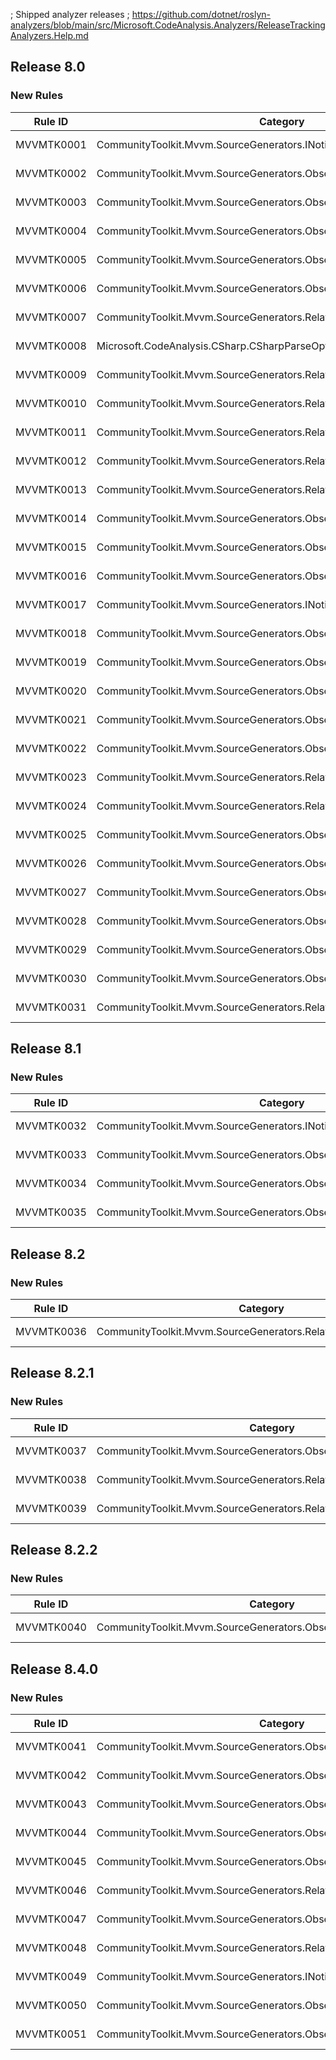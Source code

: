; Shipped analyzer releases
; https://github.com/dotnet/roslyn-analyzers/blob/main/src/Microsoft.CodeAnalysis.Analyzers/ReleaseTrackingAnalyzers.Help.md

## Release 8.0

### New Rules

Rule ID | Category | Severity | Notes
--------|----------|----------|-------
MVVMTK0001 | CommunityToolkit.Mvvm.SourceGenerators.INotifyPropertyChangedGenerator | Error | See https://aka.ms/mvvmtoolkit/errors/mvvmtk0001
MVVMTK0002 | CommunityToolkit.Mvvm.SourceGenerators.ObservableObjectGenerator | Error | See https://aka.ms/mvvmtoolkit/errors/mvvmtk0002
MVVMTK0003 | CommunityToolkit.Mvvm.SourceGenerators.ObservableObjectGenerator | Error | See https://aka.ms/mvvmtoolkit/errors/mvvmtk0003
MVVMTK0004 | CommunityToolkit.Mvvm.SourceGenerators.ObservableRecipientGenerator | Error | See https://aka.ms/mvvmtoolkit/errors/mvvmtk0004
MVVMTK0005 | CommunityToolkit.Mvvm.SourceGenerators.ObservableRecipientGenerator | Error | See https://aka.ms/mvvmtoolkit/errors/mvvmtk0005
MVVMTK0006 | CommunityToolkit.Mvvm.SourceGenerators.ObservablePropertyGenerator | Error | See https://aka.ms/mvvmtoolkit/errors/mvvmtk0006
MVVMTK0007 | CommunityToolkit.Mvvm.SourceGenerators.RelayCommandGenerator | Error | See https://aka.ms/mvvmtoolkit/errors/mvvmtk0007
MVVMTK0008 | Microsoft.CodeAnalysis.CSharp.CSharpParseOptions | Error | See https://aka.ms/mvvmtoolkit/errors/mvvmtk0008
MVVMTK0009 | CommunityToolkit.Mvvm.SourceGenerators.RelayCommandGenerator | Error | See https://aka.ms/mvvmtoolkit/errors/mvvmtk0009
MVVMTK0010 | CommunityToolkit.Mvvm.SourceGenerators.RelayCommandGenerator | Error | See https://aka.ms/mvvmtoolkit/errors/mvvmtk0010
MVVMTK0011 | CommunityToolkit.Mvvm.SourceGenerators.RelayCommandGenerator | Error | See https://aka.ms/mvvmtoolkit/errors/mvvmtk0011
MVVMTK0012 | CommunityToolkit.Mvvm.SourceGenerators.RelayCommandGenerator | Error | See https://aka.ms/mvvmtoolkit/errors/mvvmtk0012
MVVMTK0013 | CommunityToolkit.Mvvm.SourceGenerators.RelayCommandGenerator | Error | See https://aka.ms/mvvmtoolkit/errors/mvvmtk0013
MVVMTK0014 | CommunityToolkit.Mvvm.SourceGenerators.ObservablePropertyGenerator | Error | See https://aka.ms/mvvmtoolkit/errors/mvvmtk0014
MVVMTK0015 | CommunityToolkit.Mvvm.SourceGenerators.ObservablePropertyGenerator | Error | See https://aka.ms/mvvmtoolkit/errors/mvvmtk0015
MVVMTK0016 | CommunityToolkit.Mvvm.SourceGenerators.ObservablePropertyGenerator | Error | See https://aka.ms/mvvmtoolkit/errors/mvvmtk0016
MVVMTK0017 | CommunityToolkit.Mvvm.SourceGenerators.INotifyPropertyChangedGenerator | Error | See https://aka.ms/mvvmtoolkit/errors/mvvmtk0017
MVVMTK0018 | CommunityToolkit.Mvvm.SourceGenerators.ObservableObjectGenerator | Error | See https://aka.ms/mvvmtoolkit/errors/mvvmtk0018
MVVMTK0019 | CommunityToolkit.Mvvm.SourceGenerators.ObservablePropertyGenerator | Error | See https://aka.ms/mvvmtoolkit/errors/mvvmtk0019
MVVMTK0020 | CommunityToolkit.Mvvm.SourceGenerators.ObservablePropertyGenerator | Error | See https://aka.ms/mvvmtoolkit/errors/mvvmtk0020
MVVMTK0021 | CommunityToolkit.Mvvm.SourceGenerators.ObservableRecipientGenerator | Error | See https://aka.ms/mvvmtoolkit/errors/mvvmtk0021
MVVMTK0022 | CommunityToolkit.Mvvm.SourceGenerators.ObservablePropertyGenerator | Error | See https://aka.ms/mvvmtoolkit/errors/mvvmtk0022
MVVMTK0023 | CommunityToolkit.Mvvm.SourceGenerators.RelayCommandGenerator | Error | See https://aka.ms/mvvmtoolkit/errors/mvvmtk0023
MVVMTK0024 | CommunityToolkit.Mvvm.SourceGenerators.RelayCommandGenerator | Error | See https://aka.ms/mvvmtoolkit/errors/mvvmtk0024
MVVMTK0025 | CommunityToolkit.Mvvm.SourceGenerators.ObservablePropertyGenerator | Error | See https://aka.ms/mvvmtoolkit/errors/mvvmtk0025
MVVMTK0026 | CommunityToolkit.Mvvm.SourceGenerators.ObservablePropertyGenerator | Error | See https://aka.ms/mvvmtoolkit/errors/mvvmtk0026
MVVMTK0027 | CommunityToolkit.Mvvm.SourceGenerators.ObservablePropertyGenerator | Error | See https://aka.ms/mvvmtoolkit/errors/mvvmtk0027
MVVMTK0028 | CommunityToolkit.Mvvm.SourceGenerators.ObservablePropertyGenerator | Error | See https://aka.ms/mvvmtoolkit/errors/mvvmtk0028
MVVMTK0029 | CommunityToolkit.Mvvm.SourceGenerators.ObservablePropertyGenerator | Warning | See https://aka.ms/mvvmtoolkit/errors/mvvmtk0029
MVVMTK0030 | CommunityToolkit.Mvvm.SourceGenerators.ObservablePropertyGenerator | Warning | See https://aka.ms/mvvmtoolkit/errors/mvvmtk0030
MVVMTK0031 | CommunityToolkit.Mvvm.SourceGenerators.RelayCommandGenerator | Error | See https://aka.ms/mvvmtoolkit/errors/mvvmtk0031

## Release 8.1

### New Rules

Rule ID | Category | Severity | Notes
--------|----------|----------|-------
MVVMTK0032 | CommunityToolkit.Mvvm.SourceGenerators.INotifyPropertyChangedGenerator | Warning | See https://aka.ms/mvvmtoolkit/errors/mvvmtk0032
MVVMTK0033 | CommunityToolkit.Mvvm.SourceGenerators.ObservableObjectGenerator | Warning | See https://aka.ms/mvvmtoolkit/errors/mvvmtk0033
MVVMTK0034 | CommunityToolkit.Mvvm.SourceGenerators.ObservablePropertyGenerator | Warning | See https://aka.ms/mvvmtoolkit/errors/mvvmtk0034
MVVMTK0035 | CommunityToolkit.Mvvm.SourceGenerators.ObservablePropertyGenerator | Error | See https://aka.ms/mvvmtoolkit/errors/mvvmtk0035

## Release 8.2

### New Rules

Rule ID | Category | Severity | Notes
--------|----------|----------|-------
MVVMTK0036 | CommunityToolkit.Mvvm.SourceGenerators.RelayCommandGenerator | Error | See https://aka.ms/mvvmtoolkit/errors/mvvmtk0036

## Release 8.2.1

### New Rules

Rule ID | Category | Severity | Notes
--------|----------|----------|-------
MVVMTK0037 | CommunityToolkit.Mvvm.SourceGenerators.ObservablePropertyGenerator | Error | See https://aka.ms/mvvmtoolkit/errors/mvvmtk0037
MVVMTK0038 | CommunityToolkit.Mvvm.SourceGenerators.RelayCommandGenerator | Error | See https://aka.ms/mvvmtoolkit/errors/mvvmtk0038
MVVMTK0039 | CommunityToolkit.Mvvm.SourceGenerators.RelayCommandGenerator | Warning | See https://aka.ms/mvvmtoolkit/errors/mvvmtk0039

## Release 8.2.2

### New Rules

Rule ID | Category | Severity | Notes
--------|----------|----------|-------
MVVMTK0040 | CommunityToolkit.Mvvm.SourceGenerators.ObservablePropertyGenerator | Error | See https://aka.ms/mvvmtoolkit/errors/mvvmtk0040

## Release 8.4.0

### New Rules

Rule ID | Category | Severity | Notes
--------|----------|----------|-------
MVVMTK0041 | CommunityToolkit.Mvvm.SourceGenerators.ObservablePropertyGenerator | Error | See https://aka.ms/mvvmtoolkit/errors/mvvmtk0041
MVVMTK0042 | CommunityToolkit.Mvvm.SourceGenerators.ObservablePropertyGenerator | Info | See https://aka.ms/mvvmtoolkit/errors/mvvmtk0042
MVVMTK0043 | CommunityToolkit.Mvvm.SourceGenerators.ObservablePropertyGenerator | Error | See https://aka.ms/mvvmtoolkit/errors/mvvmtk0043
MVVMTK0044 | CommunityToolkit.Mvvm.SourceGenerators.ObservablePropertyGenerator | Error | See https://aka.ms/mvvmtoolkit/errors/mvvmtk0044
MVVMTK0045 | CommunityToolkit.Mvvm.SourceGenerators.ObservablePropertyGenerator | Warning | See https://aka.ms/mvvmtoolkit/errors/mvvmtk0045
MVVMTK0046 | CommunityToolkit.Mvvm.SourceGenerators.RelayCommandGenerator | Warning | See https://aka.ms/mvvmtoolkit/errors/mvvmtk0046
MVVMTK0047 | CommunityToolkit.Mvvm.SourceGenerators.ObservablePropertyGenerator | Warning | See https://aka.ms/mvvmtoolkit/errors/mvvmtk0047
MVVMTK0048 | CommunityToolkit.Mvvm.SourceGenerators.RelayCommandGenerator | Warning | See https://aka.ms/mvvmtoolkit/errors/mvvmtk0048
MVVMTK0049 | CommunityToolkit.Mvvm.SourceGenerators.INotifyPropertyChangedGenerator | Warning | See https://aka.ms/mvvmtoolkit/errors/mvvmtk0049
MVVMTK0050 | CommunityToolkit.Mvvm.SourceGenerators.ObservableObjectGenerator | Warning | See https://aka.ms/mvvmtoolkit/errors/mvvmtk0050
MVVMTK0051 | CommunityToolkit.Mvvm.SourceGenerators.ObservablePropertyGenerator | Info | See https://aka.ms/mvvmtoolkit/errors/mvvmtk0050
